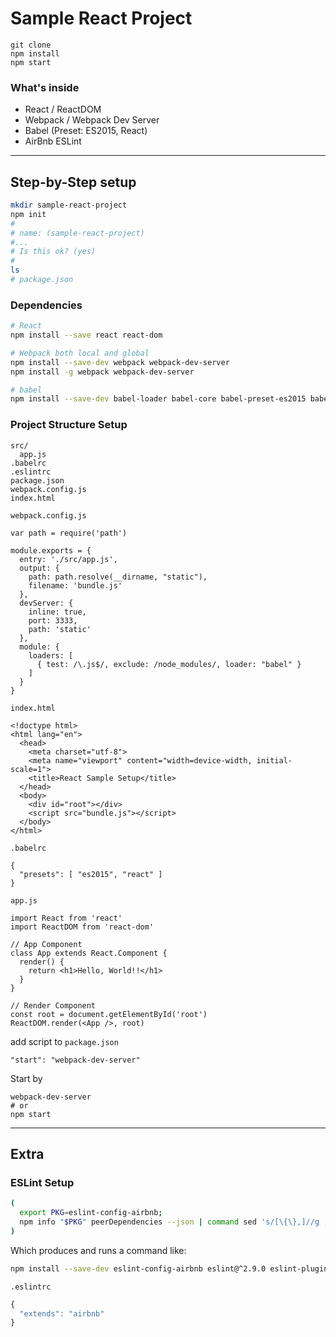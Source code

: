 # Sample React Project

```
git clone
npm install
npm start
```


### What's inside

- React / ReactDOM
- Webpack / Webpack Dev Server
- Babel (Preset: ES2015, React)
- AirBnb ESLint

---



## Step-by-Step setup

```sh
mkdir sample-react-project
npm init
#
# name: (sample-react-project)
#...
# Is this ok? (yes)
#
ls
# package.json
```

### Dependencies

```sh
# React
npm install --save react react-dom

# Webpack both local and global
npm install --save-dev webpack webpack-dev-server
npm install -g webpack webpack-dev-server

# babel
npm install --save-dev babel-loader babel-core babel-preset-es2015 babel-preset-react
```

### Project Structure Setup

```
src/
  app.js
.babelrc
.eslintrc
package.json
webpack.config.js
index.html
```

`webpack.config.js`

    var path = require('path')

    module.exports = {
      entry: './src/app.js',
      output: {
        path: path.resolve(__dirname, "static"),
        filename: 'bundle.js'
      },
      devServer: {
        inline: true,
        port: 3333,
        path: 'static'
      },
      module: {
        loaders: [
          { test: /\.js$/, exclude: /node_modules/, loader: "babel" }
        ]
      }
    }

`index.html`

    <!doctype html>
    <html lang="en">
      <head>
        <meta charset="utf-8">
        <meta name="viewport" content="width=device-width, initial-scale=1">
        <title>React Sample Setup</title>
      </head>
      <body>
        <div id="root"></div>
        <script src="bundle.js"></script>
      </body>
    </html>

`.babelrc`

    {
      "presets": [ "es2015", "react" ]
    }

`app.js`

    import React from 'react'
    import ReactDOM from 'react-dom'

    // App Component
    class App extends React.Component {
      render() {
        return <h1>Hello, World!!</h1>
      }
    }

    // Render Component
    const root = document.getElementById('root')
    ReactDOM.render(<App />, root)

add script to `package.json`

```
"start": "webpack-dev-server"
```

Start by

```
webpack-dev-server
# or
npm start
```

---

## Extra

### ESLint Setup

```sh
(
  export PKG=eslint-config-airbnb;
  npm info "$PKG" peerDependencies --json | command sed 's/[\{\},]//g ; s/: /@/g' | xargs npm install --save-dev "$PKG"
)
```

Which produces and runs a command like:

```sh
npm install --save-dev eslint-config-airbnb eslint@^2.9.0 eslint-plugin-jsx-a11y@^1.2.0 eslint-plugin-import@^1.7.0 eslint-plugin-react@^5.0.1
```

`.eslintrc`

```js
{
  "extends": "airbnb"
}
```
